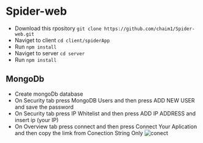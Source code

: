 # Spider-web
* Download this rpository `git clone https://github.com/chaim1/Spider-web.git`
* Naviget to client `cd client/spiderApp`
* Run `npm install`
* Naviget to server `cd server`
* Run `npm install`
## MongoDb
* Create mongoDb database
* On Security tab press MongoDB Users and then press ADD NEW USER and save the password
* On Security tab press IP Whitelist and then press ADD IP ADDRESS and insert ip (your IP) 
* On Overview tab press connect and then press Connect Your Aplication and then copy the limk from Conection String Only
![conect](https://user-images.githubusercontent.com/39926105/54633181-5430c200-4a88-11e9-8efe-66a3be540f2b.jpg)
